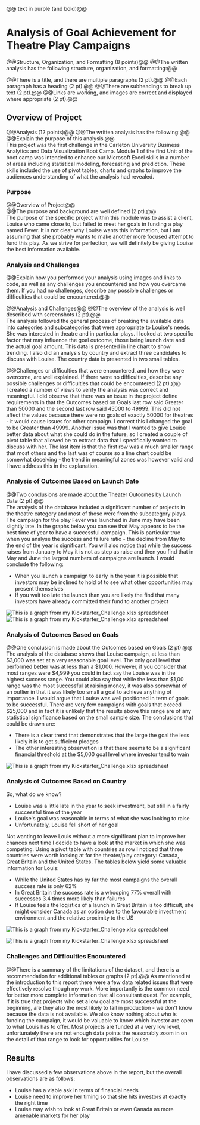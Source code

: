 @@ text in purple (and bold)@@

# Analysis of Goal Achievement for Theatre Play Campaigns
@@Structure, Organization, and Formatting (8 points)@@
@@The written analysis has the following structure, organization, and formatting:@@

@@There is a title, and there are multiple paragraphs (2 pt).@@
@@Each paragraph has a heading (2 pt).@@
@@There are subheadings to break up text (2 pt).@@
@@Links are working, and images are correct and displayed where appropriate (2 pt).@@
## Overview of Project
@@Analysis (12 points)@@
@@The written analysis has the following:@@
@@Explain the purpose of this analysis.@@  
This project was the first challenge in the Carleton University Business Analytics and Data Visualization Boot Camp.  Module 1 of the first Unit of the boot camp was intended to enhance our Microsoft Excel skills in a number of areas including statistical modeling, forecasting and prediction.  These skills included the use of pivot tables, charts and graphs to improve the audiences understanding of what the analysis had revealed.
### Purpose
@@Overview of Project@@  
@@The purpose and background are well defined (2 pt).@@  
The purpose of the specific project within this module was to assist a client, Louise who came close to, but failed to meet her goals in funding a play named Fever.  It is not clear why Louise wants this information, but I am assuming that she probably wants to make another more focused attempt to fund this play.  As we strive for perfection, we will definitely be giving Louise the best information available.
### Analysis and Challenges
@@Explain how you performed your analysis using images and links to code, as well as any challenges you encountered and how you overcame them. If you had no challenges, describe any possible challenges or difficulties that could be encountered.@@

@@Analysis and Challenges@@
@@The overview of the analysis is well described with screenshots (2 pt).@@  
The analysis followed the general process of breaking the available data into categories and subcategories that were appropriate to Louise's needs.  She was interested in theatre and in particular plays.  I looked at two specific factor that may influence the goal outcome, those being launch date and the actual goal amount.  This data is presented in line chart to show trending.  I also did an analysis by country and extract three candidates to discuss with Louise.  The country data is presented in two small tables.

@@Challenges or difficulties that were encountered, and how they were overcome, are well explained. If there were no difficulties, describe any possible challenges or difficulties that could be encountered (2 pt).@@  
I created a number of views to verify the analysis was correct and meaningful.  I did observe that there was an issue in the project define requirements in that the Outcomes based on Goals last row said Greater than 50000 and the second last row said 45000 to 49999.  This did not affect the values because there were no goals of exactly 50000 for theatres - it would cause issues for other campaign.  I correct this I changed the goal to be Greater than 49999.  Another issue was that I wanted to give Louise better data about what she could do in the future, so I created a couple of pivot table that allowed be to extract data that I specifically wanted to discuss with her.  The last item is that the first row was a much smaller range that most others and the last was of course so a line chart could be somewhat deceiving - the trend in meaningful zones was however valid and I have address this in the explanation.
### Analysis of Outcomes Based on Launch Date
@@Two conclusions are made about the Theater Outcomes by Launch Date (2 pt).@@  
The analysis of the database included a significant number of projects in the theatre category and most of those were from the subcategory plays.  The campaign for the play Fever was launched in June may have been slightly late.  In the graphs below you can see that May appears to be the best time of year to have a successful campaign.  This is particular true when you analyse the success and failure ratio - the decline from May to the end of the year is significant.  You will also notice that while the success raises from January to May it is not as step as raise and then you find that in May and June the largest numbers of campaigns are launch.  I would conclude the following:
- When you launch a campaign to early in the year it is possible that investors may be inclined to hold of to see what other opportunities may present themselves
- If you wait too late the launch than you are likely the find that many investors have already committed their fund to another project  

![This is a graph from my Kickstarter_Challenge.xlsx spreadsheet](Resources/Theater_Outcomes_vs_Launch.png "Theater Outcomes vs Launch Date - Raw Numbers")
![This is a graph from my Kickstarter_Challenge.xlsx spreadsheet](Resources/Outcomes_Sucess_Fail_by_Month.png "Theater Outcomes vs Launch Date - Success/Fail Ratio")
### Analysis of Outcomes Based on Goals
@@One conclusion is made about the Outcomes based on Goals (2 pt).@@
The analysis of the database shows that Louise campaign, at less than $3,000 was set at a very reasonable goal level.  The only goal level that performed better was at less than a $1,000.  However, if you consider that most ranges were $4,999 you could in fact say the Louise was in the highest success range.  You could also say that while the less than $1,00 range was the most successful at raising money, it was also somewhat of an outlier in that it was likely too small a goal to achieve anything of importance.  I would argue that Louise was well positioned in term of goals to be successful.  There are very few campaigns with goals that exceed $25,000 and in fact it is unlikely that the results above this range are of any statistical significance based on the small sample size.  The conclusions that could be drawn are:
- There is a clear trend that demonstrates that the large the goal the less likely it is to get sufficient pledges
- The other interesting observation is that there seems to be a significant financial threshold at the $5,000 goal level where investor tend to wain

![This is a graph from my Kickstarter_Challenge.xlsx spreadsheet](Resources/Outcomes_vs_Goals.png "Theater Outcomes vs Goals - Raw Numbers")
### Analysis of Outcomes Based on Country

So, what do we know?
- Louise was a little late in the year to seek investment, but still in a fairly successful time of the year
- Louise's goal was reasonable in terms of what she was looking to raise
- Unfortunately, Louise fell short of her goal

Not wanting to leave Louis without a more significant plan to improve her chances next time I decide to have a look at the market in which she was competing.  Using a pivot table with countries as row I noticed that three countries were worth looking at for the theater/play category: Canada, Great Britain and the United States.  The tables below yield some valuable information for Louis:
- While the United States has by far the most campaigns the overall success rate is only 62%
- In Great Britain the success rate is a whooping 77% overall with successes 3.4 times more likely than failures
- If Louise feels the logistics of a launch in Great Britain is too difficult, she might consider Canada as an option due to the favourable investment environment and the relative proximity to the US

![This is a graph from my Kickstarter_Challenge.xlsx spreadsheet](Resources/Success_Rate.png "Theater Outcomes vs Goals - Raw Numbers")

![This is a graph from my Kickstarter_Challenge.xlsx spreadsheet](Resources/Success_Fail_Ratio.png "Theater Outcomes vs Goals - Raw Numbers")

### Challenges and Difficulties Encountered
@@There is a summary of the limitations of the dataset, and there is a recommendation for additional tables or graphs (2 pt).@@ 
As mentioned at the introduction to this report there were a few data related issues that were effectively resolve though my work.  More importantly is the common need for better more complete information that all consultant quest.  For example, if it is true that projects who set a low goal are most successful at the beginning, are they also the most likely to fail in production - we don't know because the data is not available. We also know nothing about who is funding the campaign, it would be valuable to know which investor are open to what Louis has to offer. Most projects are funded at a very low level, unfortunately there are not enough data points the reasonably zoom in on the detail of that range to look for opportunities for Louise. 
## Results
I have discussed a few observations above in the report, but the overall observations are as follows:
- Louise has a viable ask in terms of financial needs
- Louise need to improve her timing so that she hits investors at exactly the right time
- Louise may wish to look at Great Britain or even Canada as more amenable markets for her play
